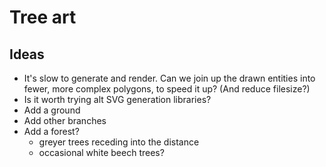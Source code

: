 # Tree art

## Ideas

* It's slow to generate and render. Can we join up the drawn entities into
  fewer, more complex polygons, to speed it up? (And reduce filesize?)
* Is it worth trying alt SVG generation libraries?
* Add a ground
* Add other branches
* Add a forest?
  * greyer trees receding into the distance
  * occasional white beech trees?

